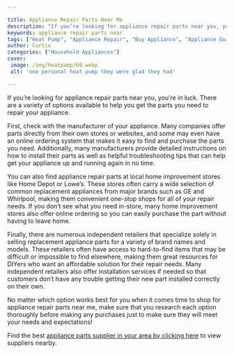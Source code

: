 ```yaml
---

title: Appliance Repair Parts Near Me
description: "If you’re looking for appliance repair parts near you, you’re in luck. There are a variety of options available to help you get th...swipe up to find out"
keywords: appliance repair parts near
tags: ["Heat Pump", "Appliance Repair", "Buy Appliance", "Appliance Guide", "Appliance Parts"]
author: Curtis
categories: ["Household Appliances"]
cover: 
 image: /img/heatpump/69.webp
 alt: 'one personal heat pump they were glad they had'

---
```


If you’re looking for appliance repair parts near you, you’re in luck. There are a variety of options available to help you get the parts you need to repair your appliance.

First, check with the manufacturer of your appliance. Many companies offer parts directly from their own stores or websites, and some may even have an online ordering system that makes it easy to find and purchase the parts you need. Additionally, many manufacturers provide detailed instructions on how to install their parts as well as helpful troubleshooting tips that can help get your appliance up and running again in no time.

You can also find appliance repair parts at local home improvement stores like Home Depot or Lowe’s. These stores often carry a wide selection of common replacement appliances from major brands such as GE and Whirlpool, making them convenient one-stop shops for all of your repair needs. If you don’t see what you need in-store, many home improvement stores also offer online ordering so you can easily purchase the part without having to leave home.

Finally, there are numerous independent retailers that specialize solely in selling replacement appliance parts for a variety of brand names and models. These retailers often have access to hard-to-find items that may be difficult or impossible to find elsewhere, making them great resources for DIYers who want an affordable solution for their repair needs. Many independent retailers also offer installation services if needed so that customers don’t have any trouble getting their new part installed correctly on their own. 

No matter which option works best for you when it comes time to shop for appliance repair parts near me, make sure that you research each option thoroughly before making any purchases just to make sure they will meet your needs and expectations!

Find the best <a href="/pages/appliance-parts-suppliers/">appliance parts supplier in your area by clicking here</a> to view suppliers nearby.

